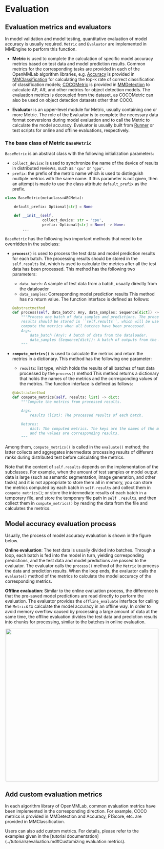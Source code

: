 # Evaluation

## Evaluation metrics and evaluators

In model validation and model testing, quantitative evaluation of model accuracy is usually required. `Metric` and `Evaluator` are implemented in MMEngine to perform this function.

- **Metric** is used to complete the calculation of specific model accuracy metrics based on test data and model prediction results. Common metrics for the corresponding tasks are provided in each of the OpenMMLab algorithm libraries, e.g. [Accuracy](https://mmclassification.readthedocs.io/en/1.x/api/generated/mmcls.evaluation.Accuracy.html#mmcls.evaluation.Accuracy) is provided in [MMClassification](https://github.com/open-mmlab/mmclassification) for calculating the top-k rate of correct classification of classification models; [COCOMetric](https://github.com/open-mmlab/mmdetection/blob/3.x/mmdet/evaluation/metrics/coco_metric.py) is provided in [MMDetection](https://github.com/open-mmlab/mmdetection) to calculate AP, AR, and other metrics for object detection models. The evaluation metrics is decoupled from the dataset, as COCOMetric can also be used on object detection datasets other than COCO.

- **Evaluator** is an upper-level module for Metric, usually containing one or more Metric. The role of the Evaluator is to complete the necessary data format conversions during model evaluation and to call the Metric to calculate the model accuracy. Evaluator is usually built from [Runner](../tutorials/runner.md) or test scripts for online and offline evaluations, respectively.

### The base class of Metric `BaseMetric`

`BaseMetric` is an abstract class with the following initialization parameters:

- `collect_device`: is used to synchronize the name of the device of results in distributed reviews, such as `'cpu'` or `'gpu'`.
- `prefix`: the prefix of the metric name which is used to distinguish multiple metrics with the same name. If this parameter is not given, then an attempt is made to use the class attribute `default_prefix` as the prefix.

```python
class BaseMetric(metaclass=ABCMeta):

    default_prefix: Optional[str] = None

    def __init__(self,
                 collect_device: str = 'cpu',
                 prefix: Optional[str] = None) -> None:
        ...
```

`BaseMetric` has the following two important methods that need to be overridden in the subclass:

- **`process()`** is used to process the test data and model prediction results for each batch. The processing results should be stored in the `self.results` list, which is used to calculate the metrics after all the test data has been processed. This method has the following two parameters:

  - `data_batch`: A sample of test data from a batch, usually directly from the dataloader
  - `data_samples`: Corresponding model prediction results
    This method has no return value. The function interface is defined as follows:

  ```python
  @abstractmethod
  def process(self, data_batch: Any, data_samples: Sequence[dict]) -> None:
      """Process one batch of data samples and predictions. The processed
      results should be stored in ``self.results``, which will be used to
      compute the metrics when all batches have been processed.
      Args:
          data_batch (Any): A batch of data from the dataloader.
          data_samples (Sequence[dict]): A batch of outputs from the model.
      """
  ```

- **`compute_metrics()`** is used to calculate the metrics and return the metrics in a dictionary. This method has the following one parameter:

  - `results`: list type, which holds the results of all batches of test data processed by the `process()` method
    This method returns a dictionary that holds the names of the metrics and the corresponding values of the metrics. The function interface is defined as follows:

  ```python
  @abstractmethod
  def compute_metrics(self, results: list) -> dict:
      """Compute the metrics from processed results.

      Args:
          results (list): The processed results of each batch.

      Returns:
          dict: The computed metrics. The keys are the names of the metrics,
          and the values are corresponding results.
      """
  ```

Among them, `compute_metrics()` is called in the `evaluate()` method; the latter collects and aggregates intermediate processing results of different ranks during distributed test before calculating the metrics.

Note that the content of `self.results` depends on the implementation of the subclasses. For example, when the amount of test samples or model output data is large (such as semantic segmentation, image generation, and other tasks) and it is not appropriate to store them all in memory, you can store the metrics computed by each batch in `self.results` and collect them in `compute_metrics()`; or store the intermediate results of each batch in a temporary file, and store the temporary file path in `self .results`, and then collect them in `compute_metrics()` by reading the data from the file and calculates the metrics.

## Model accuracy evaluation process

Usually, the process of model accuracy evaluation is shown in the figure below.

**Online evaluation**: The test data is usually divided into batches. Through a loop, each batch is fed into the model in turn, yielding corresponding predictions, and the test data and model predictions are passed to the evaluator. The evaluator calls the `process()` method of the `Metric` to process the data and prediction results. When the loop ends, the evaluator calls the `evaluate()` method of the metrics to calculate the model accuracy of the corresponding metrics.

**Offline  evaluation**: Similar to the online evaluation process, the difference is that the pre-saved model predictions are read directly to perform the evaluation. The evaluator provides the `offline_evaluate` interface for calling the `Metric`s to calculate the model accuracy in an offline way. In order to avoid memory overflow caused by processing a large amount of data at the same time, the offline evaluation divides the test data and prediction results into chunks for processing, similar to the batches in online evaluation.

<div align="center">
    <img src="https://user-images.githubusercontent.com/15977946/187579113-279f097c-3530-40c4-9cd3-1bb0ce2fa452.png" width="500"/>
</div>

## Add custom evaluation metrics

In each algorithm library of OpenMMLab, common evaluation metrics have been implemented in the corresponding direction. For example, COCO metrics is provided in MMDetection and Accuracy, F1Score, etc. are provided in MMClassification.

Users can also add custom metrics. For details, please refer to the examples given in the [tutorial documentation](../tutorials/evaluation.md#Customizing evaluation metrics).
